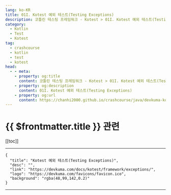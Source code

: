 ```yaml
---
lang: ko-KR
title: 01I. Kotest 예외 테스트(Testing Exceptions)
description: 코틀린 테스팅 프레임워크 - Kotest > 01I. Kotest 예외 테스트(Testing Exceptions)
category: 
  - Kotlin
  - Test
  - Kotest
tag: 
  - crashcourse
  - kotlin
  - test
  - kotest
head:
  - - meta:
    - property: og:title
      content: 코틀린 테스팅 프레임워크 - Kotest > 01I. Kotest 예외 테스트(Testing Exceptions)
    - property: og:description
      content: 01I. Kotest 예외 테스트(Testing Exceptions)
    - property: og:url
      content: https://chanhi2000.github.io/crashcourse/java/devkuma-kotest/01-kotest-framework/01I.html
---
```


# {{ $frontmatter.title }} 관련

[[toc]]

---

```component VPCard
{
  "title": "Kotest 예외 테스트(Testing Exceptions)",
  "desc": "",
  "link": "https://devkuma.com/docs/kotest/framework/exceptions/",
  "logo": "https://devkuma.com/favicons/favicon.ico",
  "background": "rgba(48,99,142,0.2)"
}
```

---
